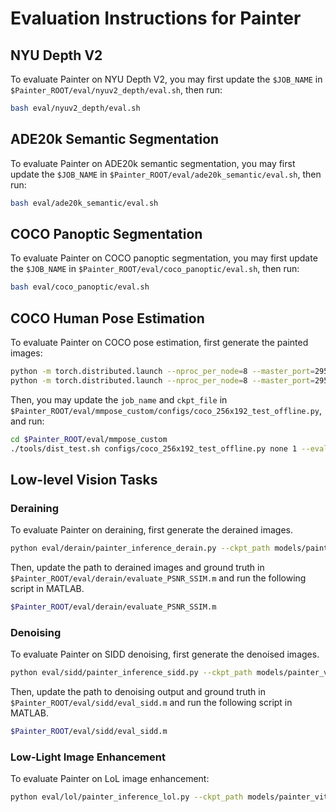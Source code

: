 # Evaluation Instructions for Painter

## NYU Depth V2

To evaluate Painter on NYU Depth V2, you may first update the `$JOB_NAME` in `$Painter_ROOT/eval/nyuv2_depth/eval.sh`, then run:
```bash
bash eval/nyuv2_depth/eval.sh
```

## ADE20k Semantic Segmentation

To evaluate Painter on ADE20k semantic segmentation, you may first update the `$JOB_NAME` in `$Painter_ROOT/eval/ade20k_semantic/eval.sh`, then run:
```bash
bash eval/ade20k_semantic/eval.sh
```

## COCO Panoptic Segmentation

To evaluate Painter on COCO panoptic segmentation, you may first update the `$JOB_NAME` in `$Painter_ROOT/eval/coco_panoptic/eval.sh`, then run:
```bash
bash eval/coco_panoptic/eval.sh
```


## COCO Human Pose Estimation

To evaluate Painter on COCO pose estimation, first generate the painted images:
```bash
python -m torch.distributed.launch --nproc_per_node=8 --master_port=29500 --use_env eval/mmpose_custom/painter_inference_pose.py --ckpt_path models/painter_vit_large/painter_vit_large.pth
python -m torch.distributed.launch --nproc_per_node=8 --master_port=29500 --use_env eval/mmpose_custom/painter_inference_pose.py --ckpt_path models/painter_vit_large/painter_vit_large.pth --flip_test
```

Then, you may update the `job_name` and `ckpt_file` in `$Painter_ROOT/eval/mmpose_custom/configs/coco_256x192_test_offline.py`, and run:
```bash
cd $Painter_ROOT/eval/mmpose_custom
./tools/dist_test.sh configs/coco_256x192_test_offline.py none 1 --eval mAP
```

## Low-level Vision Tasks

### Deraining

To evaluate Painter on deraining, first generate the derained images.
```bash
python eval/derain/painter_inference_derain.py --ckpt_path models/painter_vit_large/painter_vit_large.pth
```

Then, update the path to derained images and ground truth in `$Painter_ROOT/eval/derain/evaluate_PSNR_SSIM.m` and run the following script in MATLAB.
```bash
$Painter_ROOT/eval/derain/evaluate_PSNR_SSIM.m 
```


### Denoising

To evaluate Painter on SIDD denoising, first generate the denoised images.
```bash
python eval/sidd/painter_inference_sidd.py --ckpt_path models/painter_vit_large/painter_vit_large.pth
```

Then, update the path to denoising output and ground truth in `$Painter_ROOT/eval/sidd/eval_sidd.m` and run the following script in MATLAB.
```bash
$Painter_ROOT/eval/sidd/eval_sidd.m 
```


### Low-Light Image Enhancement

To evaluate Painter on LoL image enhancement:
```bash
python eval/lol/painter_inference_lol.py --ckpt_path models/painter_vit_large/painter_vit_large.pth
```
